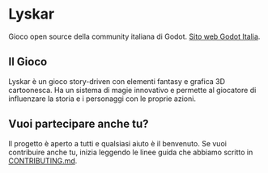 # Lyskar
Gioco open source della community italiana di Godot. [Sito web Godot Italia](https://godotengineitalia.com/).

<!-- Open source Godot game from the Godot Italia community, [english version below](#english-readme). -->

## Il Gioco

Lyskar è un gioco story-driven con elementi fantasy e grafica 3D cartoonesca.
Ha un sistema di magie innovativo e permette al giocatore di influenzare la storia e i personaggi
con le proprie azioni. 


## Vuoi partecipare anche tu?

Il progetto è aperto a tutti e qualsiasi aiuto è il benvenuto.
Se vuoi contribuire anche tu, inizia leggendo le linee guida che abbiamo scritto in [CONTRIBUTING.md](docs/CONTRIBUTING.md).

<!-- ## English README

TODO -->

